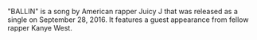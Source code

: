 "BALLIN" is a song by American rapper Juicy J that was released as a single on September 28, 2016. It features a guest appearance from fellow rapper Kanye West.
